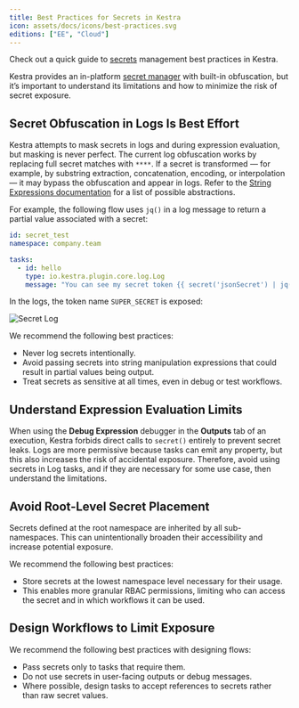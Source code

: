 ```yaml
---
title: Best Practices for Secrets in Kestra
icon: assets/docs/icons/best-practices.svg
editions: ["EE", "Cloud"]
---
```


Check out a quick guide to [secrets](../06.enterprise/02.governance/secrets.md) management best practices in Kestra.

Kestra provides an in-platform [secret manager](../06.enterprise/02.governance/secrets-manager.md) with built-in obfuscation, but it’s important to understand its limitations and how to minimize the risk of secret exposure.

## Secret Obfuscation in Logs Is Best Effort

Kestra attempts to mask secrets in logs and during expression evaluation, but masking is never perfect.
The current log obfuscation works by replacing full secret matches with `****`. If a secret is transformed — for example, by substring extraction, concatenation, encoding, or interpolation — it may bypass the obfuscation and appear in logs. Refer to the [String Expressions documentation](../expressions/index.md#string-filters) for a list of possible abstractions.

For example, the following flow uses `jq()` in a log message to return a partial value associated with a secret:

```yaml
id: secret_test
namespace: company.team

tasks:
  - id: hello
    type: io.kestra.plugin.core.log.Log
    message: "You can see my secret token {{ secret('jsonSecret') | jq('.token') }}"
```
In the logs, the token name `SUPER_SECRET` is exposed:

![Secret Log](assets/docs/best-practices/secret-log.png)

We recommend the following best practices:

- Never log secrets intentionally.
- Avoid passing secrets into string manipulation expressions that could result in partial values being output.
- Treat secrets as sensitive at all times, even in debug or test workflows.

## Understand Expression Evaluation Limits

When using the **Debug Expression** debugger in the **Outputs** tab of an execution, Kestra forbids direct calls to `secret()` entirely to prevent secret leaks. Logs are more permissive because tasks can emit any property, but this also increases the risk of accidental exposure. Therefore, avoid using secrets in Log tasks, and if they are necessary for some use case, then understand the limitations.

## Avoid Root-Level Secret Placement

Secrets defined at the root namespace are inherited by all sub-namespaces. This can unintentionally broaden their accessibility and increase potential exposure.

We recommend the following best practices:

- Store secrets at the lowest namespace level necessary for their usage.
- This enables more granular RBAC permissions, limiting who can access the secret and in which workflows it can be used.

## Design Workflows to Limit Exposure

We recommend the following best practices with designing flows:

- Pass secrets only to tasks that require them.
- Do not use secrets in user-facing outputs or debug messages.
- Where possible, design tasks to accept references to secrets rather than raw secret values.
